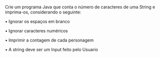 Crie um programa Java que conta o número de caracteres de uma String e imprima-os, considerando o seguinte:

• Ignorar os espaços em branco

• Ignorar caracteres numéricos

• Imprimir a contagem de cada personagem

• A string deve ser um Input feito pelo Usuario
